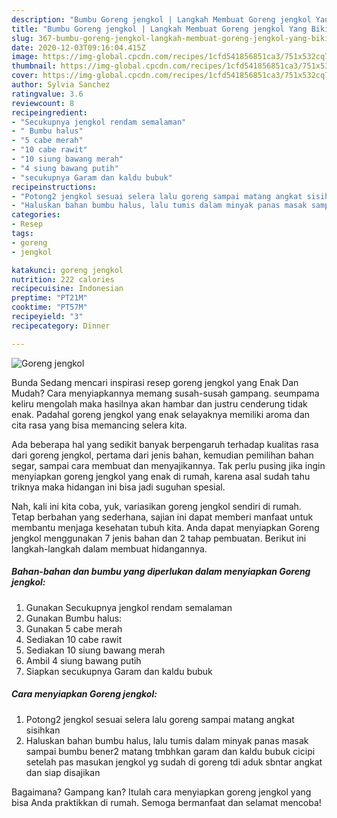 ```yaml
---
description: "Bumbu Goreng jengkol | Langkah Membuat Goreng jengkol Yang Bikin Ngiler"
title: "Bumbu Goreng jengkol | Langkah Membuat Goreng jengkol Yang Bikin Ngiler"
slug: 367-bumbu-goreng-jengkol-langkah-membuat-goreng-jengkol-yang-bikin-ngiler
date: 2020-12-03T09:16:04.415Z
image: https://img-global.cpcdn.com/recipes/1cfd541856851ca3/751x532cq70/goreng-jengkol-foto-resep-utama.jpg
thumbnail: https://img-global.cpcdn.com/recipes/1cfd541856851ca3/751x532cq70/goreng-jengkol-foto-resep-utama.jpg
cover: https://img-global.cpcdn.com/recipes/1cfd541856851ca3/751x532cq70/goreng-jengkol-foto-resep-utama.jpg
author: Sylvia Sanchez
ratingvalue: 3.6
reviewcount: 8
recipeingredient:
- "Secukupnya jengkol rendam semalaman"
- " Bumbu halus"
- "5 cabe merah"
- "10 cabe rawit"
- "10 siung bawang merah"
- "4 siung bawang putih"
- "secukupnya Garam dan kaldu bubuk"
recipeinstructions:
- "Potong2 jengkol sesuai selera lalu goreng sampai matang angkat sisihkan"
- "Haluskan bahan bumbu halus, lalu tumis dalam minyak panas masak sampai bumbu bener2 matang tmbhkan garam dan kaldu bubuk cicipi setelah pas masukan jengkol yg sudah di goreng tdi aduk sbntar angkat dan siap disajikan"
categories:
- Resep
tags:
- goreng
- jengkol

katakunci: goreng jengkol 
nutrition: 222 calories
recipecuisine: Indonesian
preptime: "PT21M"
cooktime: "PT57M"
recipeyield: "3"
recipecategory: Dinner

---
```



![Goreng jengkol](https://img-global.cpcdn.com/recipes/1cfd541856851ca3/751x532cq70/goreng-jengkol-foto-resep-utama.jpg)

Bunda Sedang mencari inspirasi resep goreng jengkol yang Enak Dan Mudah? Cara menyiapkannya memang susah-susah gampang. seumpama keliru mengolah maka hasilnya akan hambar dan justru cenderung tidak enak. Padahal goreng jengkol yang enak selayaknya memiliki aroma dan cita rasa yang bisa memancing selera kita.

Ada beberapa hal yang sedikit banyak berpengaruh terhadap kualitas rasa dari goreng jengkol, pertama dari jenis bahan, kemudian pemilihan bahan segar, sampai cara membuat dan menyajikannya. Tak perlu pusing jika ingin menyiapkan goreng jengkol yang enak di rumah, karena asal sudah tahu triknya maka hidangan ini bisa jadi suguhan spesial.




Nah, kali ini kita coba, yuk, variasikan goreng jengkol sendiri di rumah. Tetap berbahan yang sederhana, sajian ini dapat memberi manfaat untuk membantu menjaga kesehatan tubuh kita. Anda dapat menyiapkan Goreng jengkol menggunakan 7 jenis bahan dan 2 tahap pembuatan. Berikut ini langkah-langkah dalam membuat hidangannya.

<!--inarticleads1-->

##### Bahan-bahan dan bumbu yang diperlukan dalam menyiapkan Goreng jengkol:

1. Gunakan Secukupnya jengkol rendam semalaman
1. Gunakan  Bumbu halus:
1. Gunakan 5 cabe merah
1. Sediakan 10 cabe rawit
1. Sediakan 10 siung bawang merah
1. Ambil 4 siung bawang putih
1. Siapkan secukupnya Garam dan kaldu bubuk




<!--inarticleads2-->

##### Cara menyiapkan Goreng jengkol:

1. Potong2 jengkol sesuai selera lalu goreng sampai matang angkat sisihkan
1. Haluskan bahan bumbu halus, lalu tumis dalam minyak panas masak sampai bumbu bener2 matang tmbhkan garam dan kaldu bubuk cicipi setelah pas masukan jengkol yg sudah di goreng tdi aduk sbntar angkat dan siap disajikan




Bagaimana? Gampang kan? Itulah cara menyiapkan goreng jengkol yang bisa Anda praktikkan di rumah. Semoga bermanfaat dan selamat mencoba!
